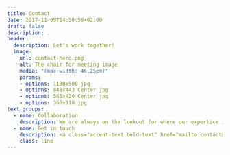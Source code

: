 ```yaml
---
title: Contact
date: 2017-11-09T14:50:58+02:00
draft: false
description: .
header:
  description: Let's work together!
  image:
    url: contact-hero.png
    alt: The chair for meeting image
    media: "(max-width: 46.25em)"
    params:
    - options: 1130x500 jpg
    - options: 848x443 Center jpg
    - options: 565x420 Center jpg
    - options: 360x318 jpg
text_groups:
  - name: Collaboration
    description: We are always on the lookout for where our expertice is most appreciated. Please get in touch and one of our project managers will contact you about getting to work.
  - name: Get in touch
    description: <a class="accent-text bold-text" href="mailto:contact@chaineffect.se">contact@chaineffect.se</a><p>+46 7 222 444 64</p>
    class: line
---
```

